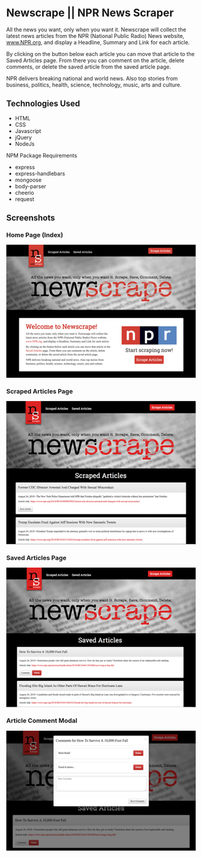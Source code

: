 # Newscrape || NPR News Scraper

All the news you want, only when you want it. Newscrape will collect the latest news articles from the NPR (National Public Radio) News website, www.NPR.org, and display a Headline, Summary and Link for each article.
            
By clicking on the button below each article you can move that article to the Saved Articles page. From there you can comment on the article, delete comments, or delete the saved article from the saved article page.

NPR delivers breaking national and world news. Also top stories from business, politics, health, science, technology, music, arts and culture.

## Technologies Used

* HTML
* CSS
* Javascript
* jQuery
* NodeJs

NPM Package Requirements
* express
* express-handlebars
* mongoose
* body-parser
* cheerio
* request


## Screenshots

### Home Page (Index)

![Mobile Size](/screenshots/index.png)

### Scraped Articles Page

![Mobile Size](/screenshots/scraped.png)

### Saved Articles Page

![Mobile Size](/screenshots/saved.png)

### Article Comment Modal

![Mobile Size](/screenshots/comment.png)